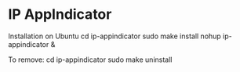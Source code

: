 IP AppIndicator
==================

Installation on Ubuntu
    cd ip-appindicator
    sudo make install
    nohup ip-appindicator &

To remove:
    cd ip-appindicator
    sudo make uninstall
